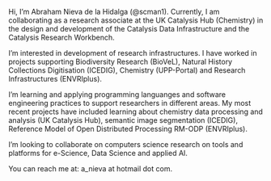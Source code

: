 Hi, I’m Abraham Nieva de la Hidalga (@scman1). Currently, I am collaborating as a research associate at the UK Catalysis Hub (Chemistry) in the design and development of the Catalysis Data Infrastructure and the Catalysis Research Workbench.

I’m interested in development of research infrastructures. I have worked in projects supporting Biodiversity Research (BioVeL), Natural History 
Collections Digitisation (ICEDIG), Chemistry (UPP-Portal) and Research Infrastructures (ENVRIplus).

I’m learning and applying programming languanges and software engineering practices to support researchers in different areas. My most recent projects have included learning about chemistry data processing and analysis (UK Catalysis Hub), semantic image segmentation (ICEDIG),  Reference Model of Open Distributed Processing RM-ODP (ENVRIplus).

I’m looking to collaborate on computers science research on tools and platforms for e-Science, Data Science and applied AI.

You can reach me at: a_nieva at hotmail dot com.

<!---
scman1/scman1 is a ✨ special ✨ repository because its `README.md` (this file) appears on your GitHub profile.
You can click the Preview link to take a look at your changes.
--->

